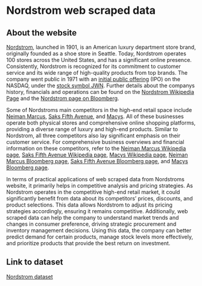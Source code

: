 # Nordstrom web scraped data 

## About the website

[Nordstrom](https://www.nordstrom.com/), launched in 1901, is an American luxury department store brand, originally founded as a shoe store in Seattle. Today, Nordstrom operates 100 stores across the United States, and has a significant online presence. Consistently, Nordstrom is recognized for its commitment to customer service and its wide range of high-quality products from top brands. The company went public in 1971 with an [initial public offering](https://www.investopedia.com/terms/i/ipo.asp) (IPO) on the NASDAQ, under the [stock symbol JWN](https://www.bloomberg.com/quote/JWN:US). Further details about the companys history, financials and operations can be found on the [Nordstrom Wikipedia Page](https://en.wikipedia.org/wiki/Nordstrom) and the [Nordstrom page on Bloomberg](https://www.bloomberg.com/profile/company/JWN:US).  

Some of Nordstroms main competitors in the high-end retail space include [Neiman Marcus](https://www.neimanmarcus.com/), [Saks Fifth Avenue](https://www.saksfifthavenue.com/), and [Macys](https://www.macys.com/). All of these businesses operate both physical stores and comprehensive online shopping platforms, providing a diverse range of luxury and high-end products. Similar to Nordstrom, all three competitors also lay significant emphasis on their customer service. For comprehensive business overviews and financial information on these competitors, refer to the [Neiman Marcus Wikipedia page](https://en.wikipedia.org/wiki/Neiman_Marcus), [Saks Fifth Avenue Wikipedia page](https://en.wikipedia.org/wiki/Saks_Fifth_Avenue), [Macys Wikipedia page](https://en.wikipedia.org/wiki/Macys), [Neiman Marcus Bloomberg page](https://www.bloomberg.com/profile/company/NMG:US), [Saks Fifth Avenue Bloomberg page](https://www.bloomberg.com/profile/company/SKS:US), and [Macys Bloomberg page](https://www.bloomberg.com/profile/company/M:US).

In terms of practical applications of web scraped data from Nordstroms website, it primarily helps in competitive analysis and pricing strategies. As Nordstrom operates in the competitive high-end retail market, it could significantly benefit from data about its competitors’ prices, discounts, and product selections. This data allows Nordstrom to adjust its pricing strategies accordingly, ensuring it remains competitive. Additionally, web scraped data can help the company to understand market trends and changes in consumer preference, driving strategic procurement and inventory management decisions. Using this data, the company can better predict demand for certain products, manage stock levels more effectively, and prioritize products that provide the best return on investment.


## Link to **dataset**

[Nordstrom dataset](https://www.databoutique.com/buy-data-list-subset/Nordstrom%20web%20scraped%20data/r/rec5VGQwbxk9SwLj7)
